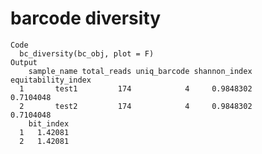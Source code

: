 # barcode diversity

    Code
      bc_diversity(bc_obj, plot = F)
    Output
        sample_name total_reads uniq_barcode shannon_index equitability_index
      1       test1         174            4     0.9848302          0.7104048
      2       test2         174            4     0.9848302          0.7104048
        bit_index
      1   1.42081
      2   1.42081

